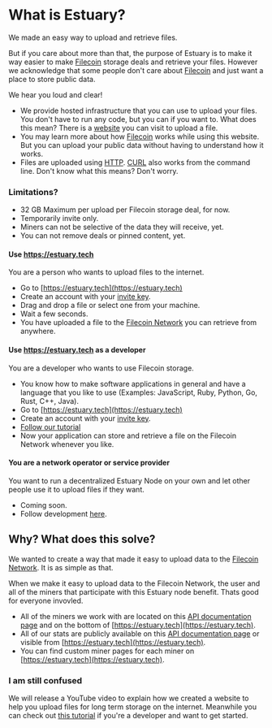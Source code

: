 # What is Estuary?

We made an easy way to upload and retrieve files.

But if you care about more than that, the purpose of Estuary is to make it way easier to make [Filecoin](https://filecoin.io) storage deals and retrieve your files. However we acknowledge that some people don't care about [Filecoin](https://filecoin.io) and just want a place to store public data.

We hear you loud and clear!

- We provide hosted infrastructure that you can use to upload your files. You don't have to run any code, but you can if you want to. What does this mean? There is a [website](https://estuary.tech) you can visit to upload a file.
- You may learn more about how [Filecoin](https://filecoin.io) works while using this website. But you can upload your public data without having to understand how it works.
- Files are uploaded using [HTTP](https://developer.mozilla.org/en-US/docs/Web/HTTP). [CURL](https://curl.se/) also works from the command line. Don't know what this means? Don't worry.

### Limitations?

- 32 GB Maximum per upload per Filecoin storage deal, for now.
- Temporarily invite only.
- Miners can not be selective of the data they will receive, yet.
- You can not remove deals or pinned content, yet.

#### Use https://estuary.tech

You are a person who wants to upload files to the internet.

- Go to [https://estuary.tech](https://estuary.tech)
- Create an account with your [invite key](https://docs.estuary.tech/get-invite-key).
- Drag and drop a file or select one from your machine.
- Wait a few seconds.
- You have uploaded a file to the [Filecoin Network](https://filecoin.io) you can retrieve from anywhere.

#### Use https://estuary.tech as a developer

You are a developer who wants to use Filecoin storage.

- You know how to make software applications in general and have a language that you like to use (Examples: JavaScript, Ruby, Python, Go, Rust, C++, Java).
- Go to [https://estuary.tech](https://estuary.tech)
- Create an account with your [invite key](https://docs.estuary.tech/get-invite-key).
- [Follow our tutorial](https://docs.estuary.tech/tutorial-get-an-api-key)
- Now your application can store and retrieve a file on the Filecoin Network whenever you like.

#### You are a network operator or service provider

You want to run a decentralized Estuary Node on your own and let other people use it to upload files if they want.

- Coming soon.
- Follow development [here](https://github.com/application-research/estuary).

## Why? What does this solve?

We wanted to create a way that made it easy to upload data to the [Filecoin Network](https://filecoin.io). It is as simple as that.

When we make it easy to upload data to the Filecoin Network, the user and all of the miners that participate with this Estuary node benefit. Thats good for everyone invovled.

- All of the miners we work with are located on this [API documentation page](https://docs.estuary.tech/api-public-miners) and on the bottom of [https://estuary.tech](https://estuary.tech).
- All of our stats are publicly available on this [API documentation page](https://docs.estuary.tech/api-public-stats) or visible from [https://estuary.tech](https://estuary.tech).
- You can find custom miner pages for each miner on [https://estuary.tech](https://estuary.tech).

### I am still confused

We will release a YouTube video to explain how we created a website to help you upload files for long term storage on the internet. Meanwhile you can check out [this tutorial](https://docs.estuary.tech/tutorial-get-an-api-key) if you're a developer and want to get started.
